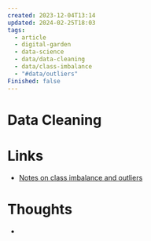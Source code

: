 ```yaml
---
created: 2023-12-04T13:14
updated: 2024-02-25T18:03
tags:
  - article
  - digital-garden
  - data-science
  - data/data-cleaning
  - data/class-imbalance
  - "#data/outliers"
Finished: false
---
```



# Data Cleaning



# Links
- [Notes on class imbalance and outliers](https://dcai.csail.mit.edu/2023/imbalance-outliers-shift/)

# Thoughts 
- 


